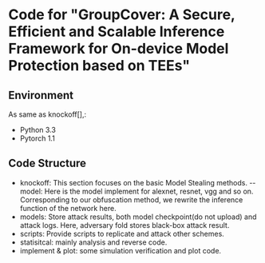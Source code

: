 # Code for "GroupCover: A Secure, Efficient and Scalable Inference Framework for On-device Model Protection based on TEEs"

## Environment
As same as knockoff[],:
- Python 3.3
- Pytorch 1.1

## Code Structure
- knockoff: This section focuses on the basic Model Stealing methods.
    -- model: Here is the model implement for alexnet, resnet, vgg and so on. Corresponding to our obfuscation method, we rewrite the inference function of the network here.
- models: Store attack results, both model checkpoint(do not upload) and attack logs. Here, adversary fold stores black-box attack result.
- scripts: Provide scripts to replicate and attack other schemes. 
- statisitcal: mainly analysis and reverse code.
- implement & plot: some simulation verification and plot code.
